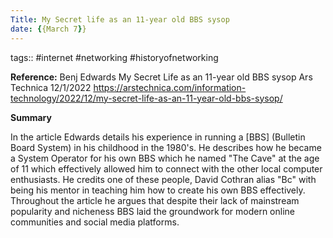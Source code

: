 ```yaml
---
Title: My Secret life as an 11-year old BBS sysop
date: {{March 7}}
---
```


tags:: #internet #networking #historyofnetworking 

**Reference:**
Benj Edwards
My Secret Life as an 11-year old BBS sysop
Ars Technica
12/1/2022
https://arstechnica.com/information-technology/2022/12/my-secret-life-as-an-11-year-old-bbs-sysop/

**Summary**

In the article Edwards details his experience in running a [BBS] (Bulletin Board System) in his childhood in the 1980's. He describes how he became a System Operator for his own BBS which he named "The Cave" at the age of 11 which effectively allowed him to connect with the other local computer enthusiasts. He credits one of these people, David Cothran alias "Bc" with being his mentor in teaching him how to create his own BBS effectively. Throughout the article he argues that despite their lack of mainstream popularity and nicheness BBS laid the groundwork for modern online communities and social media platforms. 